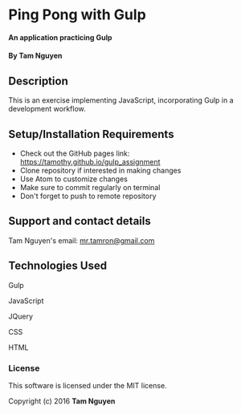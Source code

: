 # Ping Pong with Gulp

#### An application practicing Gulp

#### By Tam Nguyen

## Description

This is an exercise implementing JavaScript, incorporating Gulp in a development workflow.

## Setup/Installation Requirements

* Check out the GitHub pages link: https://tamothy.github.io/gulp_assignment
* Clone repository if interested in making changes
* Use Atom to customize changes
* Make sure to commit regularly on terminal
* Don't forget to push to remote repository

## Support and contact details

Tam Nguyen's email: mr.tamron@gmail.com

## Technologies Used

Gulp

JavaScript

JQuery

CSS

HTML

### License

This software is licensed under the MIT license.

Copyright (c) 2016 **Tam Nguyen**
